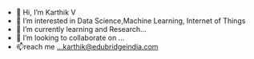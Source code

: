- 👋 Hi, I’m Karthik V
- 👀 I’m interested in Data Science,Machine Learning, Internet of Things
- 🌱 I’m currently learning and Research...
- 💞️ I’m looking to collaborate on ...
- 📫reach me ...karthik@edubridgeindia.com

<!---
svkarthik86/svkarthik86 is a ✨ special ✨ repository because its `README.md` (this file) appears on your GitHub profile.
You can click the Preview link to take a look at your changes.
--->
